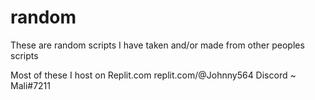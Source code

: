 # random
These are random scripts I have taken and/or made from other peoples scripts

Most of these I host on Replit.com
replit.com/@Johnny564
Discord ~ Mali#7211

